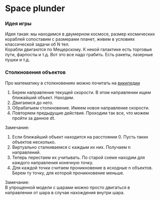 # Space plunder

### Идея игры
Идея такая: мы находимся в двумерном космосе, размер космических кораблей сопоставим с размерами планет, живем в условиях классической задачи об N тел.   
Корабли двигаются по Мещерскому. К некой галактике есть торговые пути, фарпосты и т.д. Вот это все надо грабить. Есть ракеты, лазерные пушки и т.д.
### Столкновения объектов
Про математику в столкновениях можно почитать на [википедии](https://ru.wikipedia.org/wiki/%D0%A3%D0%B4%D0%B0%D1%80)

1. Берем направление текущей скорости. В этом направлении ищем ближайший объект. Находим.
2. Двигаемся до него.
3. Обрабатыем столкновение. Имеем новое направление скорости.
4. Повторяем предыдущие действия. Проходим так все, что можем пройти за данное dt.   

Замечание:   
1. Если ближайший объект находится на расстоянии 0. Пусть таких объектов несколько.
2. Виртуально сталкиваемся с каждым их них. Получаем n направлений.
3. Теперь перестаем их учитывать. По старой схеме находим для каждого направления конечную точку.
4. Для каждой точки считаем проникновение в исходные n объектов. Берем ту точку, для которой проникновение меньше.

Замечание:   
В упрощенной модели с шарами можно просто двигаться в направлении от шара в случае нахождения внутри шара.
 
